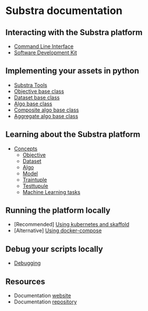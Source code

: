 # Substra documentation

## Interacting with the Substra platform

- [Command Line Interface](../references/cli.md)
- [Software Development Kit](../references/sdk.md)

## Implementing your assets in python

- [Substra Tools](https://github.com/SubstraFoundation/substra-tools)
- [Objective base class](https://github.com/SubstraFoundation/substra-tools/blob/dev/docs/api.md#metrics)
- [Dataset base class](https://github.com/SubstraFoundation/substra-tools/blob/dev/docs/api.md#opener)
- [Algo base class](https://github.com/SubstraFoundation/substra-tools/blob/master/docs/api.md#algo)
- [Composite algo base class](https://github.com/SubstraFoundation/substra-tools/blob/master/docs/api.md#compositealgo)
- [Aggregate algo base class](https://github.com/SubstraFoundation/substra-tools/blob/master/docs/api.md#aggregatealgo)

## Learning about the Substra platform

- [Concepts](https://doc.substra.ai/platform_description/concepts.html)
  - [Objective](https://doc.substra.ai/platform_description/concepts.html#objective)
  - [Dataset](https://doc.substra.ai/platform_description/concepts.html#dataset)
  - [Algo](https://doc.substra.ai/platform_description/concepts.html#algo)
  - [Model](https://doc.substra.ai/platform_description/concepts.html#model)
  - [Traintuple](https://doc.substra.ai/platform_description/concepts.html#traintuple)
  - [Testtupule](https://doc.substra.ai/platform_description/concepts.html#testtuple)
  - [Machine Learning tasks](https://doc.substra.ai/platform_description/concepts.html#machine-learning-tasks)

## Running the platform locally

- [Recommended] [Using kubernetes and skaffold](https://doc.substra.ai/getting_started/installation/local_install_skaffold.html)
- [Alternative] [Using docker-compose](https://doc.substra.ai/getting_started/installation/local_install_docker_compose.html)

## Debug your scripts locally

- [Debugging](./debugging.md)

## Resources

- Documentation [website](https://doc.substra.ai)
- Documentation [repository](https://github.com/SubstraFoundation/substra-documentation)
